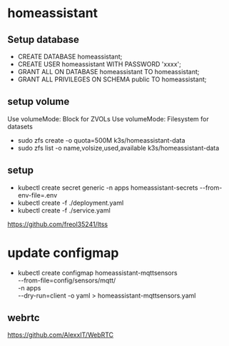 # homeassistant

## Setup database
* CREATE DATABASE homeassistant;
* CREATE USER homeassistant WITH PASSWORD 'xxxx';
* GRANT ALL ON DATABASE homeassistant TO homeassistant;
* GRANT ALL PRIVILEGES  ON SCHEMA public TO homeassistant;

## setup volume
Use volumeMode: Block for ZVOLs
Use volumeMode: Filesystem for datasets 

* sudo zfs create -o quota=500M k3s/homeassistant-data  
* sudo zfs list -o name,volsize,used,available k3s/homeassistant-data

## setup
* kubectl create secret generic -n apps  homeassistant-secrets --from-env-file=.env
* kubectl create -f ./deployment.yaml
* kubectl create -f ./service.yaml

https://github.com/freol35241/ltss


# update configmap
* kubectl create configmap homeassistant-mqttsensors \
  --from-file=config/sensors/mqtt/ \
  -n apps \
  --dry-run=client -o yaml > homeassistant-mqttsensors.yaml

## webrtc
https://github.com/AlexxIT/WebRTC